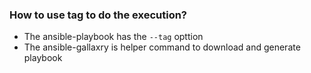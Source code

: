### How to use tag to do the execution?

- The ansible-playbook has the `--tag` opttion
- The ansible-gallaxry is helper command to download and generate playbook
